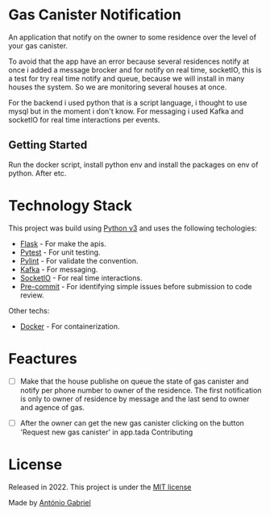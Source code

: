 # Gas Canister Notification

An application that notify on the owner to some residence over the level of your gas canister.  

To avoid that the app have an error because several residences notify at once i added a message brocker 
and for notify on real time, socketIO, this is a test for try real time notify and queue, because we will
install in many houses the system. So we are monitoring several houses at once.

For the backend i used python that is a script language, i thought to use mysql but in the moment i don't know.
For messaging i used Kafka and socketIO for real time interactions per events.

## Getting Started

Run the docker script, install python env and install the packages on env of python. After etc.


# Technology Stack

This project was build using [Python v3]() and uses the following techologies:

- [Flask]() - For make the apis.
- [Pytest]() - For unit testing.
- [Pylint]() - For validate the convention.
- [Kafka]() - For messaging.
- [SocketIO]() - For real time interactions.
- [Pre-commit]() - For identifying simple issues before submission to code review.

Other techs:
- [Docker]() - For containerization.


# Feactures

- [ ] Make that the house publishe on queue the state of gas canister and notify per phone number to owner of the residence.
The first notification is only to owner of residence by message and the last send to owner and agence of gas.

- [ ] After the owner can get the new gas canister clicking on the button  'Request new gas canister' in app.tada Contributing

# License

Released in 2022. This project is under the [MIT license](LICENSE)

Made by [António Gabriel](https://github.com/Antonio-Gabriel)